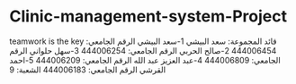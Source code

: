 # Clinic-management-system-Project
teamwork is the key
قائد المجموعة: سعد البيشي
1-سعد البيشي    الرقم الجامعي: 444006454
2-صالح الحربي  الرقم الجامعي: 444006254
3-سهل حلواني   الرقم الجامعي: 444006809
4-عبد العزيز عبد الله  الرقم الجامعي: 444006209
5-احمد القرشي   الرقم الجامعي: 444006183
الشعبة: 9
